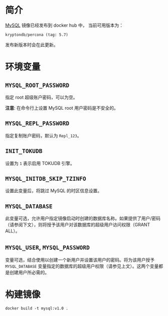 
# 简介  

[MySQL](https://hub.docker.com/repository/docker/kryptondb/percona) 镜像已经发布到 docker hub 中， 当前可用版本为：

    kryptondb/percona (tag: 5.7)

发布新版本时会在此更新。

# 环境变量

## `MYSQL_ROOT_PASSWORD`

指定 root 超级账户密码，可以为空。

**注意**: 在命令行上设置 MySQL root 用户密码是不安全的。

## `MYSQL_REPL_PASSWORD`

指定复制账户密码，默认为 `Repl_123`。

## `INIT_TOKUDB`

设置为 `1` 表示启用 TOKUDB 引擎。

## `MYSQL_INITDB_SKIP_TZINFO`

设置此变量后，将跳过 MySQL 的时区信息设置。

## `MYSQL_DATABASE`

此变量可选，允许用户指定镜像启动时创建的数据库名称。如果提供了用户/密码（请参阅下文），则将授予该用户对该数据库的超级用户访问权限（GRANT ALL）。

## `MYSQL_USER`, `MYSQL_PASSWORD`

变量可选，结合使用以创建一个新用户并设置该用户的密码。将为该用户授予 `MYSQL_DATABASE` 变量指定的数据库的超级用户权限（请参见上文）。这两个变量都是创建用户所必需的。

# 构建镜像

    docker build -t mysql:v1.0 .
